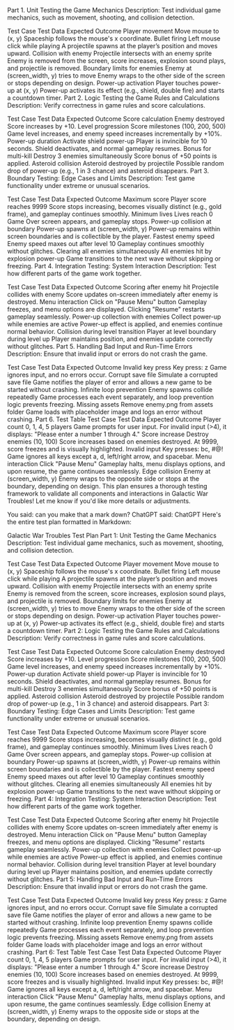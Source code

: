 Part 1. Unit Testing the Game Mechanics
Description: Test individual game mechanics, such as movement, shooting, and collision detection.

Test Case	Test Data	Expected Outcome
Player movement	Move mouse to (x, y)	Spaceship follows the mouse's x coordinate.
Bullet firing	Left mouse click while playing	A projectile spawns at the player’s position and moves upward.
Collision with enemy	Projectile intersects with an enemy sprite	Enemy is removed from the screen, score increases, explosion sound plays, and projectile is removed.
Boundary limits for enemies	Enemy at (screen_width, y) tries to move	Enemy wraps to the other side of the screen or stops depending on design.
Power-up activation	Player touches power-up at (x, y)	Power-up activates its effect (e.g., shield, double fire) and starts a countdown timer.
Part 2. Logic Testing the Game Rules and Calculations
Description: Verify correctness in game rules and score calculations.

Test Case	Test Data	Expected Outcome
Score calculation	Enemy destroyed	Score increases by +10.
Level progression	Score milestones (100, 200, 500)	Game level increases, and enemy speed increases incrementally by +10%.
Power-up duration	Activate shield power-up	Player is invincible for 10 seconds. Shield deactivates, and normal gameplay resumes.
Bonus for multi-kill	Destroy 3 enemies simultaneously	Score bonus of +50 points is applied.
Asteroid collision	Asteroid destroyed by projectile	Possible random drop of power-up (e.g., 1 in 3 chance) and asteroid disappears.
Part 3. Boundary Testing: Edge Cases and Limits
Description: Test game functionality under extreme or unusual scenarios.

Test Case	Test Data	Expected Outcome
Maximum score	Player score reaches 9999	Score stops increasing, becomes visually distinct (e.g., gold frame), and gameplay continues smoothly.
Minimum lives	Lives reach 0	Game Over screen appears, and gameplay stops.
Power-up collision at boundary	Power-up spawns at (screen_width, y)	Power-up remains within screen boundaries and is collectible by the player.
Fastest enemy speed	Enemy speed maxes out after level 10	Gameplay continues smoothly without glitches.
Clearing all enemies simultaneously	All enemies hit by explosion power-up	Game transitions to the next wave without skipping or freezing.
Part 4. Integration Testing: System Interaction
Description: Test how different parts of the game work together.

Test Case	Test Data	Expected Outcome
Scoring after enemy hit	Projectile collides with enemy	Score updates on-screen immediately after enemy is destroyed.
Menu interaction	Click on "Pause Menu" button	Gameplay freezes, and menu options are displayed. Clicking "Resume" restarts gameplay seamlessly.
Power-up collection with enemies	Collect power-up while enemies are active	Power-up effect is applied, and enemies continue normal behavior.
Collision during level transition	Player at level boundary during level up	Player maintains position, and enemies update correctly without glitches.
Part 5. Handling Bad Input and Run-Time Errors
Description: Ensure that invalid input or errors do not crash the game.

Test Case	Test Data	Expected Outcome
Invalid key press	Key press: z	Game ignores input, and no errors occur.
Corrupt save file	Simulate a corrupted save file	Game notifies the player of error and allows a new game to be started without crashing.
Infinite loop prevention	Enemy spawns collide repeatedly	Game processes each event separately, and loop prevention logic prevents freezing.
Missing assets	Remove enemy.png from assets folder	Game loads with placeholder image and logs an error without crashing.
Part 6. Test Table
Test Case	Test Data	Expected Outcome
Player count	0, 1, 4, 5 players	Game prompts for user input. For invalid input (>4), it displays: "Please enter a number 1 through 4."
Score increase	Destroy enemies (10, 100)	Score increases based on enemies destroyed. At 9999, score freezes and is visually highlighted.
Invalid input	Key presses: bc, #@!	Game ignores all keys except a, d, left/right arrow, and spacebar.
Menu interaction	Click "Pause Menu"	Gameplay halts, menu displays options, and upon resume, the game continues seamlessly.
Edge collision	Enemy at (screen_width, y)	Enemy wraps to the opposite side or stops at the boundary, depending on design.
This plan ensures a thorough testing framework to validate all components and interactions in Galactic War Troubles! Let me know if you'd like more details or adjustments.






You said:
can you make that a mark down?
ChatGPT said:
ChatGPT
Here's the entire test plan formatted in Markdown:

Galactic War Troubles Test Plan
Part 1: Unit Testing the Game Mechanics
Description: Test individual game mechanics, such as movement, shooting, and collision detection.

Test Case	Test Data	Expected Outcome
Player movement	Move mouse to (x, y)	Spaceship follows the mouse's x coordinate.
Bullet firing	Left mouse click while playing	A projectile spawns at the player’s position and moves upward.
Collision with enemy	Projectile intersects with an enemy sprite	Enemy is removed from the screen, score increases, explosion sound plays, and projectile is removed.
Boundary limits for enemies	Enemy at (screen_width, y) tries to move	Enemy wraps to the other side of the screen or stops depending on design.
Power-up activation	Player touches power-up at (x, y)	Power-up activates its effect (e.g., shield, double fire) and starts a countdown timer.
Part 2: Logic Testing the Game Rules and Calculations
Description: Verify correctness in game rules and score calculations.

Test Case	Test Data	Expected Outcome
Score calculation	Enemy destroyed	Score increases by +10.
Level progression	Score milestones (100, 200, 500)	Game level increases, and enemy speed increases incrementally by +10%.
Power-up duration	Activate shield power-up	Player is invincible for 10 seconds. Shield deactivates, and normal gameplay resumes.
Bonus for multi-kill	Destroy 3 enemies simultaneously	Score bonus of +50 points is applied.
Asteroid collision	Asteroid destroyed by projectile	Possible random drop of power-up (e.g., 1 in 3 chance) and asteroid disappears.
Part 3: Boundary Testing: Edge Cases and Limits
Description: Test game functionality under extreme or unusual scenarios.

Test Case	Test Data	Expected Outcome
Maximum score	Player score reaches 9999	Score stops increasing, becomes visually distinct (e.g., gold frame), and gameplay continues smoothly.
Minimum lives	Lives reach 0	Game Over screen appears, and gameplay stops.
Power-up collision at boundary	Power-up spawns at (screen_width, y)	Power-up remains within screen boundaries and is collectible by the player.
Fastest enemy speed	Enemy speed maxes out after level 10	Gameplay continues smoothly without glitches.
Clearing all enemies simultaneously	All enemies hit by explosion power-up	Game transitions to the next wave without skipping or freezing.
Part 4: Integration Testing: System Interaction
Description: Test how different parts of the game work together.

Test Case	Test Data	Expected Outcome
Scoring after enemy hit	Projectile collides with enemy	Score updates on-screen immediately after enemy is destroyed.
Menu interaction	Click on "Pause Menu" button	Gameplay freezes, and menu options are displayed. Clicking "Resume" restarts gameplay seamlessly.
Power-up collection with enemies	Collect power-up while enemies are active	Power-up effect is applied, and enemies continue normal behavior.
Collision during level transition	Player at level boundary during level up	Player maintains position, and enemies update correctly without glitches.
Part 5: Handling Bad Input and Run-Time Errors
Description: Ensure that invalid input or errors do not crash the game.

Test Case	Test Data	Expected Outcome
Invalid key press	Key press: z	Game ignores input, and no errors occur.
Corrupt save file	Simulate a corrupted save file	Game notifies the player of error and allows a new game to be started without crashing.
Infinite loop prevention	Enemy spawns collide repeatedly	Game processes each event separately, and loop prevention logic prevents freezing.
Missing assets	Remove enemy.png from assets folder	Game loads with placeholder image and logs an error without crashing.
Part 6: Test Table
Test Case	Test Data	Expected Outcome
Player count	0, 1, 4, 5 players	Game prompts for user input. For invalid input (>4), it displays: "Please enter a number 1 through 4."
Score increase	Destroy enemies (10, 100)	Score increases based on enemies destroyed. At 9999, score freezes and is visually highlighted.
Invalid input	Key presses: bc, #@!	Game ignores all keys except a, d, left/right arrow, and spacebar.
Menu interaction	Click "Pause Menu"	Gameplay halts, menu displays options, and upon resume, the game continues seamlessly.
Edge collision	Enemy at (screen_width, y)	Enemy wraps to the opposite side or stops at the boundary, depending on design.
